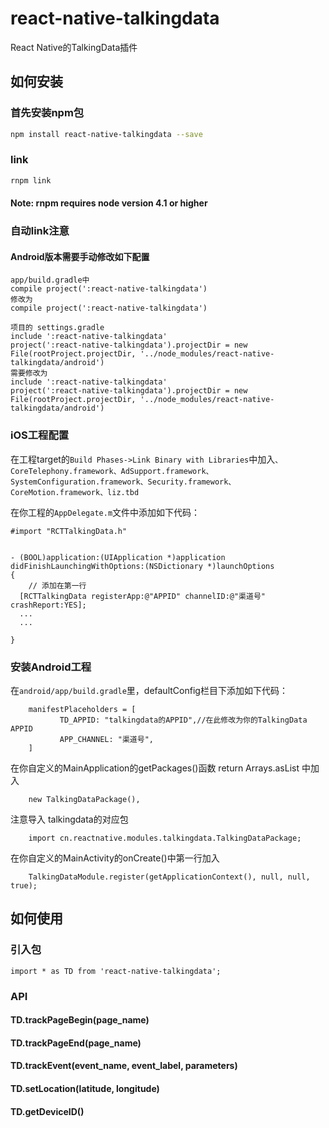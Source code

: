# react-native-talkingdata
React Native的TalkingData插件
## 如何安装

### 首先安装npm包

```bash
npm install react-native-talkingdata --save
```

### link
```bash
rnpm link
```

#### Note: rnpm requires node version 4.1 or higher


### 自动link注意
#### Android版本需要手动修改如下配置
```
app/build.gradle中 
compile project(':react-native-talkingdata')
修改为
compile project(':react-native-talkingdata')

项目的 settings.gradle
include ':react-native-talkingdata'
project(':react-native-talkingdata').projectDir = new File(rootProject.projectDir, '../node_modules/react-native-talkingdata/android')
需要修改为  
include ':react-native-talkingdata'
project(':react-native-talkingdata').projectDir = new File(rootProject.projectDir, '../node_modules/react-native-talkingdata/android')
```


### iOS工程配置

在工程target的`Build Phases->Link Binary with Libraries`中加入`、CoreTelephony.framework、AdSupport.framework、SystemConfiguration.framework、Security.framework、CoreMotion.framework、liz.tbd`


在你工程的`AppDelegate.m`文件中添加如下代码：

```
#import "RCTTalkingData.h"


- (BOOL)application:(UIApplication *)application didFinishLaunchingWithOptions:(NSDictionary *)launchOptions
{
	// 添加在第一行
  [RCTTalkingData registerApp:@"APPID" channelID:@"渠道号" crashReport:YES];
  ...
  ...

}

```

### 安装Android工程

在`android/app/build.gradle`里，defaultConfig栏目下添加如下代码：

```
	manifestPlaceholders = [
           TD_APPID: "talkingdata的APPID",//在此修改为你的TalkingData APPID
           APP_CHANNEL: "渠道号",
   	]
```

在你自定义的MainApplication的getPackages()函数 return Arrays.<ReactPackage>asList 中加入

```
	new TalkingDataPackage(),
```

注意导入 talkingdata的对应包

```
	import cn.reactnative.modules.talkingdata.TalkingDataPackage;
```

在你自定义的MainActivity的onCreate()中第一行加入

```
	TalkingDataModule.register(getApplicationContext(), null, null, true);
```





## 如何使用

### 引入包

```
import * as TD from 'react-native-talkingdata';
```

### API

#### TD.trackPageBegin(page_name)
#### TD.trackPageEnd(page_name)
#### TD.trackEvent(event_name, event_label, parameters)
#### TD.setLocation(latitude, longitude)
#### TD.getDeviceID()
